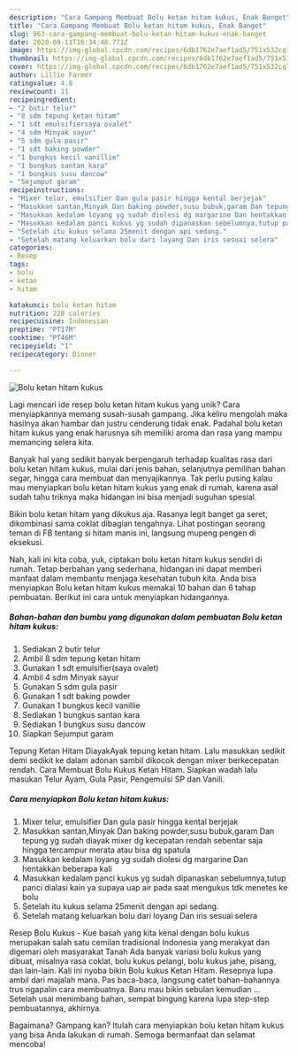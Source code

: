 ```yaml
---
description: "Cara Gampang Membuat Bolu ketan hitam kukus, Enak Banget"
title: "Cara Gampang Membuat Bolu ketan hitam kukus, Enak Banget"
slug: 963-cara-gampang-membuat-bolu-ketan-hitam-kukus-enak-banget
date: 2020-09-11T16:34:48.771Z
image: https://img-global.cpcdn.com/recipes/6db1762e7aef1ad5/751x532cq70/bolu-ketan-hitam-kukus-foto-resep-utama.jpg
thumbnail: https://img-global.cpcdn.com/recipes/6db1762e7aef1ad5/751x532cq70/bolu-ketan-hitam-kukus-foto-resep-utama.jpg
cover: https://img-global.cpcdn.com/recipes/6db1762e7aef1ad5/751x532cq70/bolu-ketan-hitam-kukus-foto-resep-utama.jpg
author: Lillie Farmer
ratingvalue: 4.8
reviewcount: 11
recipeingredient:
- "2 butir telur"
- "8 sdm tepung ketan hitam"
- "1 sdt emulsifiersaya ovalet"
- "4 sdm Minyak sayur"
- "5 sdm gula pasir"
- "1 sdt baking powder"
- "1 bungkus kecil vanillie"
- "1 bungkus santan kara"
- "1 bungkus susu dancow"
- "Sejumput garam"
recipeinstructions:
- "Mixer telur, emulsifier Dan gula pasir hingga kental berjejak"
- "Masukkan santan,Minyak Dan baking powder,susu bubuk,garam Dan tepung yg sudah diayak mixer dg kecepatan rendah sebentar saja hingga tercampur merata atau bisa dg spatula"
- "Masukkan kedalam loyang yg sudah diolesi dg margarine Dan hentakkan beberapa kali"
- "Masukkan kedalam panci kukus yg sudah dipanaskan sebelumnya,tutup panci dialasi kain ya supaya uap air pada saat mengukus tdk menetes ke bolu"
- "Setelah itu kukus selama 25menit dengan api sedang."
- "Setelah matang keluarkan bolu dari loyang Dan iris sesuai selera"
categories:
- Resep
tags:
- bolu
- ketan
- hitam

katakunci: bolu ketan hitam 
nutrition: 228 calories
recipecuisine: Indonesian
preptime: "PT17M"
cooktime: "PT46M"
recipeyield: "1"
recipecategory: Dinner

---
```



![Bolu ketan hitam kukus](https://img-global.cpcdn.com/recipes/6db1762e7aef1ad5/751x532cq70/bolu-ketan-hitam-kukus-foto-resep-utama.jpg)

Lagi mencari ide resep bolu ketan hitam kukus yang unik? Cara menyiapkannya memang susah-susah gampang. Jika keliru mengolah maka hasilnya akan hambar dan justru cenderung tidak enak. Padahal bolu ketan hitam kukus yang enak harusnya sih memiliki aroma dan rasa yang mampu memancing selera kita.

Banyak hal yang sedikit banyak berpengaruh terhadap kualitas rasa dari bolu ketan hitam kukus, mulai dari jenis bahan, selanjutnya pemilihan bahan segar, hingga cara membuat dan menyajikannya. Tak perlu pusing kalau mau menyiapkan bolu ketan hitam kukus yang enak di rumah, karena asal sudah tahu triknya maka hidangan ini bisa menjadi suguhan spesial.

Bikin bolu ketan hitam yang dikukus aja. Rasanya legit banget ga seret, dikombinasi sama coklat dibagian tengahnya. Lihat postingan seorang teman di FB tentang si hitam manis ini, langsung mupeng pengen di eksekusi.


Nah, kali ini kita coba, yuk, ciptakan bolu ketan hitam kukus sendiri di rumah. Tetap berbahan yang sederhana, hidangan ini dapat memberi manfaat dalam membantu menjaga kesehatan tubuh kita. Anda bisa menyiapkan Bolu ketan hitam kukus memakai 10 bahan dan 6 tahap pembuatan. Berikut ini cara untuk menyiapkan hidangannya.

<!--inarticleads1-->

##### Bahan-bahan dan bumbu yang digunakan dalam pembuatan Bolu ketan hitam kukus:

1. Sediakan 2 butir telur
1. Ambil 8 sdm tepung ketan hitam
1. Gunakan 1 sdt emulsifier(saya ovalet)
1. Ambil 4 sdm Minyak sayur
1. Gunakan 5 sdm gula pasir
1. Gunakan 1 sdt baking powder
1. Gunakan 1 bungkus kecil vanillie
1. Sediakan 1 bungkus santan kara
1. Sediakan 1 bungkus susu dancow
1. Siapkan Sejumput garam


Tepung Ketan Hitam DiayakAyak tepung ketan hitam. Lalu masukkan sedikit demi sedikit ke dalam adonan sambil dikocok dengan mixer berkecepatan rendah. Cara Membuat Bolu Kukus Ketan Hitam. Siapkan wadah lalu masukan Telur Ayam, Gula Pasir, Pengemulsi SP dan Vanili. 

<!--inarticleads2-->

##### Cara menyiapkan Bolu ketan hitam kukus:

1. Mixer telur, emulsifier Dan gula pasir hingga kental berjejak
1. Masukkan santan,Minyak Dan baking powder,susu bubuk,garam Dan tepung yg sudah diayak mixer dg kecepatan rendah sebentar saja hingga tercampur merata atau bisa dg spatula
1. Masukkan kedalam loyang yg sudah diolesi dg margarine Dan hentakkan beberapa kali
1. Masukkan kedalam panci kukus yg sudah dipanaskan sebelumnya,tutup panci dialasi kain ya supaya uap air pada saat mengukus tdk menetes ke bolu
1. Setelah itu kukus selama 25menit dengan api sedang.
1. Setelah matang keluarkan bolu dari loyang Dan iris sesuai selera


Resep Bolu Kukus - Kue basah yang kita kenal dengan bolu kukus merupakan salah satu cemilan tradisional Indonesia yang merakyat dan digemari oleh masyarakat Tanah Ada banyak variasi bolu kukus yang dibuat, misalnya rasa coklat, bolu kukus pelangi, bolu kukus jahe, pisang, dan lain-lain. Kali ini nyoba bikin Bolu kukus Ketan Hitam. Resepnya lupa ambil dari majalah mana. Pas baca-baca, langsung catet bahan-bahannya trus ngapalin cara membuatnya. Baru mau bikin sebulan kemudian … Setelah usai menimbang bahan, sempat bingung karena lupa step-step pembuatannya, akhirnya. 

Bagaimana? Gampang kan? Itulah cara menyiapkan bolu ketan hitam kukus yang bisa Anda lakukan di rumah. Semoga bermanfaat dan selamat mencoba!
